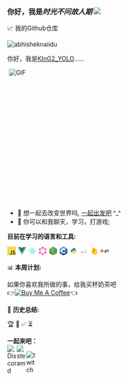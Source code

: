 <!--
**KLiuZero/KLiuZero** is a ✨ _special_ ✨ repository because its `README.md` (this file) appears on your GitHub profile.

Here are some ideas to get you started:

- 🔭 I’m currently working on ...
- 🌱 I’m currently learning ...
- 👯 I’m looking to collaborate on ...
- 🤔 I’m looking for help with ...
- 💬 Ask me about ...
- 📫 How to reach me: ...
- 😄 Pronouns: ...
- ⚡ Fun fact: ...
-->
### 你好，我是***时光不问故人期***  <img src="https://media.giphy.com/media/hvRJCLFzcasrR4ia7z/giphy.gif" width="25px">
📈 我的Github仓库

<p align="left"> <img src="https://github-readme-stats.vercel.app/api?username=KLiuZero&show_icons=true&theme=gotham" alt="abhisheknaiidu" />

<br />

你好，我是[KInG2_YOLO](https://www.ustsking.top/)......


  <img align="right" alt="GIF" src="https://github.com/abhisheknaiidu/abhisheknaiidu/blob/master/code.gif?raw=true" width="500" height="320" />

 <br/>

- 💼 想一起去改变世界吗, [一起出发吧](mailto:2838080432@qq.com) ^_^
- 💬 你可以和我聊天，学习，打游戏;

**目前在学习的语言和工具:**  

<code><img height="20" src="https://raw.githubusercontent.com/github/explore/80688e429a7d4ef2fca1e82350fe8e3517d3494d/topics/javascript/javascript.png"></code>
<code><img height="20" src="https://raw.githubusercontent.com/github/explore/80688e429a7d4ef2fca1e82350fe8e3517d3494d/topics/vue/vue.png"></code>
<code><img height="20" src="https://raw.githubusercontent.com/github/explore/80688e429a7d4ef2fca1e82350fe8e3517d3494d/topics/react/react.png"></code>
<code><img height="20" src="https://raw.githubusercontent.com/github/explore/5c058a388828bb5fde0bcafd4bc867b5bb3f26f3/topics/graphql/graphql.png"></code>
<code><img height="20" src="https://raw.githubusercontent.com/github/explore/80688e429a7d4ef2fca1e82350fe8e3517d3494d/topics/nodejs/nodejs.png"></code>
<code><img height="20" src="https://raw.githubusercontent.com/github/explore/80688e429a7d4ef2fca1e82350fe8e3517d3494d/topics/cpp/cpp.png"></code>
<code><img height="20" src="https://raw.githubusercontent.com/github/explore/80688e429a7d4ef2fca1e82350fe8e3517d3494d/topics/python/python.png"></code>
<code><img height="20" src="https://raw.githubusercontent.com/github/explore/80688e429a7d4ef2fca1e82350fe8e3517d3494d/topics/mysql/mysql.png"></code>
<code><img height="20" src="https://raw.githubusercontent.com/github/explore/80688e429a7d4ef2fca1e82350fe8e3517d3494d/topics/firebase/firebase.png"></code>
<code><img height="20" src="https://raw.githubusercontent.com/github/explore/80688e429a7d4ef2fca1e82350fe8e3517d3494d/topics/git/git.png"></code>

📊 **本周计划:**

<!--START_SECTION:waka-->

<!--END_SECTION:waka-->

如果你喜欢我所做的事，给我买杯奶茶吧
  <br/>
👉<a href="https://www.buymeacoffee.com/abhisheknaiidu" target="_blank"><img src="https://cdn.buymeacoffee.com/buttons/v2/default-red.png" alt="Buy Me A Coffee" width="150" ></a>👈

🚧 **历史总结:**
<!-- TODO-IST:START -->
🏆 
🌸 
✅ 
⏳ 
<!-- TODO-IST:END -->
  
  **一起来吧：**
  <br/>
  <a href="#">
  <img align="left" alt=" Discord" width="22px" src="https://raw.githubusercontent.com/peterthehan/peterthehan/master/assets/discord.svg" />
</a>
<a href="#">
  <img align="left" alt="steam" width="22px" src="https://raw.githubusercontent.com/peterthehan/peterthehan/master/assets/steam.svg" />
</a>
  <!--
<a href="#">
  <img align="left" alt="Abhishek's LinkedIN" width="22px" src="https://raw.githubusercontent.com/peterthehan/peterthehan/master/assets/linkedin.svg" />
</a>
-->
<a href="#">
  <img align="left" alt="twitch" width="22px" src="https://raw.githubusercontent.com/peterthehan/peterthehan/master/assets/twitch.svg" />
</a>

